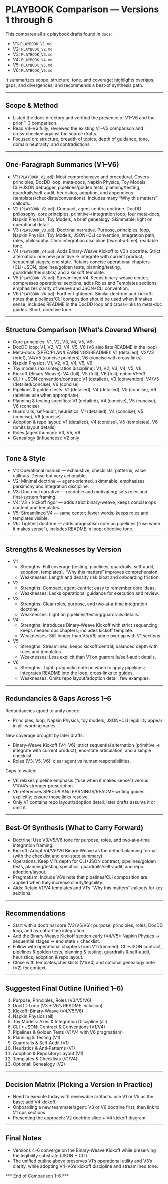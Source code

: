 # PLAYBOOK Comparison — Versions 1 through 6

This compares all six playbook drafts found in `docs`:
- V1: `PLAYBOOK_V1.md`
- V2: `PLAYBOOK_V2.md`
- V3: `PLAYBOOK_V3.md`
- V4: `PLAYBOOK_V4.md`
- V5: `PLAYBOOK_V5.md`
- V6: `PLAYBOOK_V6.md`

It summarizes scope, structure, tone, and coverage; highlights overlaps, gaps, and divergences; and recommends a best‑of synthesis path.

---

## Scope & Method

- Listed the docs directory and verified the presence of V1–V6 and the prior 1–3 comparison.
- Read V4–V6 fully; reviewed the existing V1–V3 comparison and cross‑checked against the source drafts.
- Focused on: structure, breadth of topics, depth of guidance, tone, domain neutrality, and contradictions.

---

## One‑Paragraph Summaries (V1–V6)

- V1 (`PLAYBOOK_V1.md`): Most comprehensive and procedural. Covers principles, DocDD loop, meta‑docs, Napkin Physics, Toy Models, CLI+JSON debugger, pipelines/golden tests, planning/testing, guardrails/self‑audit, heuristics, adoption, and appendices (templates/checklists/conventions). Includes many “Why this matters” callouts.
- V2 (`PLAYBOOK_V2.md`): Compact, agent‑centric doctrine. DocDD philosophy, core principles, primitive→integration loop, four meta‑docs, Napkin Physics, Toy Models, a brief genealogy. Skimmable; light on operational detail.
- V3 (`PLAYBOOK_V3.md`): Doctrinal narrative. Purpose, principles, loop, Napkin Physics, Toy Models, JSON+CLI convention, integration path, roles, philosophy. Clear integration discipline (two‑at‑a‑time), readable tone.
- V4 (`PLAYBOOK_V4.md`): Adds Binary‑Weave Kickoff to V3’s doctrine. Strict alternation: one new primitive → integrate with current product; sequential stages; end state. Retains concise operational chapters (CLI+JSON, pipelines/golden tests, planning/testing, guardrails/heuristics) and a kickoff template.
- V5 (`PLAYBOOK_V5.md`): Streamlined V4. Keeps binary‑weave center; compresses operational sections; adds Roles and Templates sections; emphasizes clarity of weave and JSON+CLI convention.
- V6 (`PLAYBOOK_V6.md`): Further tightened. Similar doctrine and kickoff; notes that pipelines/CLI composition should be used when it makes sense; includes README in the DocDD loop and cross‑links to meta‑doc guides. Short, directive tone.

---

## Structure Comparison (What’s Covered Where)

- Core principles: V1, V2, V3, V4, V5, V6
- DocDD loop: V1, V2, V3, V4, V5, V6 (V6 also lists README in the loop)
- Meta‑docs (SPEC/PLAN/LEARNINGS/README): V1 (detailed), V2/V3 (brief), V4/V5 (concise pointers), V6 (concise with cross‑links)
- Napkin Physics: V1, V2, V3, V4, V5, V6
- Toy models (axis/integration discipline): V1, V2, V3, V4, V5, V6
- Kickoff (Binary‑Weave): V4 (full), V5 (full), V6 (full); not in V1–V3
- CLI + JSON convention/contract: V1 (detailed), V3 (convention), V4/V5 (detailed/concise), V6 (concise)
- Pipelines & golden tests: V1 (detailed), V4 (detailed), V5 (concise), V6 (advises use when appropriate)
- Planning & testing specifics: V1 (detailed), V4 (concise), V5 (concise), V6 (concise)
- Guardrails, self‑audit, heuristics: V1 (detailed), V4 (concise), V5 (concise), V6 (concise)
- Adoption & repo layout: V1 (detailed), V4 (concise), V5 (templates), V6 (omits layout details)
- Roles (agent/human): V3, V5, V6
- Genealogy (influences): V2 only

---

## Tone & Style

- V1: Operational manual — exhaustive, checklists, patterns, value callouts. Dense but very actionable.
- V2: Minimal doctrine — agent‑oriented, skimmable, emphasizes parsimony and integration discipline.
- V3: Doctrinal narrative — readable and motivating; sets roles and final‑system framing.
- V4: V3 + kickoff rigor — adds strict binary‑weave, keeps concise ops content and templates.
- V5: Streamlined V4 — same center; fewer words; keeps roles and templates visible.
- V6: Tightest doctrine — adds pragmatism note on pipelines (“use when it makes sense”), includes README in loop; directive tone.

---

## Strengths & Weaknesses by Version

- V1
  - Strengths: Full coverage (testing, pipelines, guardrails, self‑audit, adoption, templates). “Why this matters” improves comprehension.
  - Weaknesses: Length and density risk bloat and onboarding friction.
- V2
  - Strengths: Compact, agent‑centric; easy to remember core ideas.
  - Weaknesses: Lacks operational guidance for execution and review.
- V3
  - Strengths: Clear roles, purpose, and two‑at‑a‑time integration doctrine.
  - Weaknesses: Light on pipelines/testing/guardrails details.
- V4
  - Strengths: Introduces Binary‑Weave Kickoff with strict sequencing; keeps needed ops chapters; includes kickoff template.
  - Weaknesses: Still longer than V5/V6; some overlap with V1 sections.
- V5
  - Strengths: Streamlined; keeps kickoff central; balanced depth with roles and templates.
  - Weaknesses: Less explicit than V1 on guardrails/self‑audit details.
- V6
  - Strengths: Tight; pragmatic note on when to apply pipelines; integrates README into the loop; cross‑links to guides.
  - Weaknesses: Omits repo layout/adoption detail; few examples.

---

## Redundancies & Gaps Across 1–6

Redundancies (good to unify once):
- Principles, loop, Napkin Physics, toy models, JSON+CLI legibility appear in all; wording varies.

New coverage brought by later drafts:
- Binary‑Weave Kickoff (V4–V6): strict sequential alternation (primitive → integrate with current product), end‑state articulation, and a simple checklist.
- Roles (V3, V5, V6): clear agent vs human responsibilities.

Gaps to watch:
- V6 relaxes pipeline emphasis (“use when it makes sense”) versus V1/V4’s stronger prescription.
- V6 references SPEC/PLAN/LEARNINGS/README writing guides explicitly; ensure those links resolve.
- Only V1 contains repo layout/adoption detail; later drafts assume it or omit it.

---

## Best‑Of Synthesis (What to Carry Forward)

- Doctrine: Use V3/V5/V6 tone for purpose, roles, and two‑at‑a‑time integration framing.
- Kickoff: Adopt V4/V5/V6 Binary‑Weave as the default planning format (with the checklist and end‑state summary).
- Operations: Keep V1’s depth for CLI+JSON contract, pipelines/golden tests, planning/testing specifics, guardrails/self‑audit, and repo adoption/layout.
- Pragmatism: Include V6’s note that pipelines/CLI composition are applied when they increase clarity/legibility.
- Aids: Retain V1/V4 templates and V1’s “Why this matters” callouts for key sections.

---

## Recommendations

- Start with a doctrinal core (V3/V5/V6): purpose, principles, roles, DocDD loop, and two‑at‑a‑time integration.
- Add the Binary‑Weave Kickoff section early (V4/V5): Napkin Physics → sequential stages → end state + checklist.
- Follow with operational chapters from V1 (trimmed): CLI+JSON contract, pipelines & golden tests, planning & testing, guardrails & self‑audit, heuristics, adoption & repo layout.
- Close with templates/checklists (V1/V4) and optional genealogy note (V2) for context.

---

## Suggested Final Outline (Unified 1–6)

1) Purpose, Principles, Roles (V3/V5/V6)  
2) DocDD Loop (V3 + V6’s README inclusion)  
3) Kickoff: Binary‑Weave (V4/V5/V6)  
4) Napkin Physics (all)  
5) Toy Models: Axes & Integration Discipline (all)  
6) CLI + JSON: Contract & Conventions (V1/V4)  
7) Pipelines & Golden Tests (V1/V4 with V6 pragmatism)  
8) Planning & Testing (V1)  
9) Guardrails & Self‑Audit (V1)  
10) Heuristics & Anti‑Patterns (V1)  
11) Adoption & Repository Layout (V1)  
12) Templates & Checklists (V1/V4)  
13) Optional: Genealogy (V2)  

---

## Decision Matrix (Picking a Version in Practice)

- Need to execute today with reviewable artifacts: use V1 or V5 as the base; add V4 kickoff.
- Onboarding a new teammate/agent: V3 or V6 doctrine first; then link to V1 ops sections.
- Presenting the approach: V2 doctrine slide + V4 kickoff diagram.

---

## Final Notes

- Versions 4–6 converge on the Binary‑Weave Kickoff while preserving the legibility substrate (JSON + CLI).  
- The unified outline above preserves V1’s operational utility and V3’s clarity, while adopting V4–V6’s kickoff discipline and streamlined tone.

*** End of Comparison 1–6 ***
